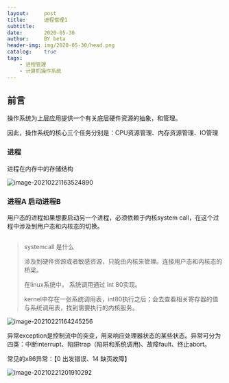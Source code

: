 ```yaml
---
layout:     post
title:      进程管理1
subtitle:   
date:       2020-05-30
author:     BY beta
header-img: img/2020-05-30/head.png
catalog:    true
tags:
    - 进程管理
    - 计算机操作系统
---
```


## 前言

操作系统为上层应用提供一个有关底层硬件资源的抽象，和管理。

因此，操作系统的核心三个任务分别是：CPU资源管理、内存资源管理、IO管理

### 进程

进程在内存中的存储结构

![image-20210221163524890](https://i.loli.net/2021/02/21/MP2pv1wLdEUY6ta.png)

### 进程A 启动进程B

用户态的进程如果想要启动另一个进程，必须依赖于内核system call，在这个过程中涉及到用户态和内核态的切换。

```

```



> systemcall 是什么
>
> 涉及到硬件资源或者敏感资源，只能由内核来管理。连接用户态和内核态的桥梁。
>
> 在linux系统中， 系统调用通过 int 80实现。
>
> kernel中存在一张系统调用表，int80执行之后；会去查看相关寄存器的值与系统调用表，找到需要执行的内核服务。



![image-20210221164245256](https://i.loli.net/2021/02/21/DvpBmqfgXVSrTPh.png)

异常exception是控制流中的突变，用来响应处理器状态的某些状态。异常可分为四类：中断interrupt、陷阱trap（陷阱和系统调用)、故障fault、终止abort。

常见的x86异常：【0 出发错误、14 缺页故障】

![image-20210221201910292](https://i.loli.net/2021/02/21/XPD5W68dQk9NIqo.png)